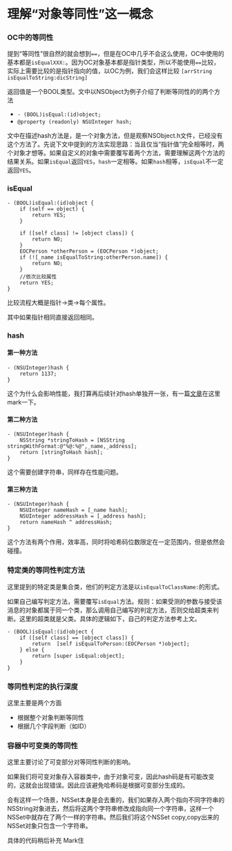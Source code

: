 # 理解“对象等同性”这一概念

### OC中的等同性

提到“等同性”很自然的就会想到`==`，但是在OC中几乎不会这么使用，OC中使用的基本都是`isEqualXXX:`。因为OC对象基本都是指针类型，所以不能使用`==`比较，实际上需要比较的是指针指向的值，以OC为例，我们会这样比较
```[arrString isEqualToString:dicString]```

返回值是一个BOOL类型。文中以NSObject为例子介绍了判断等同性的的两个方法

* `- (BOOL)isEqual:(id)object;`
* `@property (readonly) NSUInteger hash;`

文中在描述hash方法是，是一个对象方法，但是观察NSObject.h文件，已经没有这个方法了。先说下文中提到的方法实现思路：当且仅当“指针值”完全相等时，两个对象才想等。如果自定义的对象中需要覆写着两个方法，需要理解这两个方法的结果关系。如果`isEqual`返回`YES`，`hash`一定相等。如果`hash`相等，`isEqual`不一定返回`YES`。

### isEqual

```
- (BOOL)isEqual:(id)object {
    if (self == object) {
        return YES;
    }

    if ([self class] != [object class]) {
        return NO;
    }
    EOCPerson *otherPerson = (EOCPerson *)object;
    if (![_name isEqualToString:otherPerson.name]) {
        return NO;
    }
    //依次比较属性
    return YES;
}
```
比较流程大概是指针->类->每个属性。

其中如果指针相同直接返回相同。

### hash

#### 第一种方法

```
- (NSUInteger)hash {
    return 1137;
}
```
这个为什么会影响性能，我打算再后续针对hash单独开一张，有一篇[文章](https://www.jianshu.com/p/bbeec2a570aa)在这里mark一下。

#### 第二种方法
```
- (NSUInteger)hash {
    NSString *stringToHash = [NSString stringWithFormat:@"%@:%@",_name,_address];
    return [stringToHash hash];
}
```
这个需要创建字符串，同样存在性能问题。

#### 第三种方法

```
- (NSUInteger)hash {
    NSUInteger nameHash = [_name hash];
    NSUInteger addressHash = [_address hash];
    return nameHash ^ addressHash;
}
```
这个方法有两个作用，效率高，同时将哈希码位数限定在一定范围内，但是依然会碰撞。

### 特定类的等同性判定方法

这里提到的特定类是集合类，他们的判定方法是以`isEqualToClassName:`的形式。

如果自己编写判定方法，需要覆写`isEqual`方法。规则：如果受测的参数与接受该消息的对象都属于同一个类，那么调用自己编写的判定方法，否则交给超类来判断。这里的超类就是父类。具体的逻辑如下，自己的判定方法参考上文。

```
- (BOOL)isEqual:(id)object {
    if ([self class] == [object class]) {
        return  [self isEqualToPerson:(EOCPerson *)object];
    } else {
        return [super isEqual:object];
    }
}
```

### 等同性判定的执行深度

这里主要是两个方面

* 根据整个对象判断等同性
* 根据几个字段判断（如ID）

### 容器中可变类的等同性

这里主要讨论了可变部分对等同性判断的影响。

如果我们将可变对象存入容器类中，由于对象可变，因此hash码是有可能改变的，这就会出现错误。因此应该避免哈希码是根据可变部分生成的。

会有这样一个场景，NSSet本身是会去重的，我们如果存入两个指向不同字符串的NSString对象进去，然后将这两个字符串修改成指向同一个字符串，这样一个NSSet中就存在了两个一样的字符串。然后我们将这个NSSet copy,copy出来的NSSet对象只包含一个字符串。

具体的代码稍后补充 Mark住



